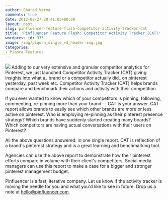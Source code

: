 ```yaml
---
author: Sharad Verma
comments: true
date: 2012-08-27 20:41:03+00:00
layout: post
slug: pinfluencer-feature-flash-competitor-activity-tracker-cat
title: 'Pinfluencer Feature Flash: Competitor Activity Tracker (CAT)'
wordpress_id: 333
image: /img/piqora_single_v3_header-img.jpg
categories:
- Piqora Features
---
```


[![](http://blog.pinfluencer.com/wp-content/uploads/2012/08/cat1-1024x419.png)](http://blog.pinfluencer.com/wp-content/uploads/2012/08/cat1.png)
Adding to our very extensive and granular competitor analytics for Pinterest, we just launched Competitor Activity Tracker (CAT) giving insights into what a_ brand or a competitor actually did_ on pinterest yesterday, past week etc. Competitor Activity Tracker (CAT) helps brands compare and benchmark their actions and activity with their competition.

If you ever wanted to know which of your competitors is pinning, following, commenting, re-pinning more than your brand -- CAT is your answer. CAT report allows brands to easily see which other brands are more or less active on pinterest. Who is employing re-pinning as their pinterest presence strategy? Which brands have suddenly started creating many boards? Which competitors are having actual conversations with their users on Pinterest?<!-- more -->

All the above questions answered: in one single report. CAT is reflection of a brand's pinterest strategy and is a great learning and benchmarking tool.


Agencies can use the above report to demonstrate how their pinterest efforts compare in volume with their client's competitors. Social media managers can use this report to make a case for a bigger and stronger pinterest management budget.




Pinfluencer is a fast, iterative company. Let us know if the activity tracker is moving the needle for you and what you'd like to see in future. Drop us a note at hello@pinfluencer.com.
